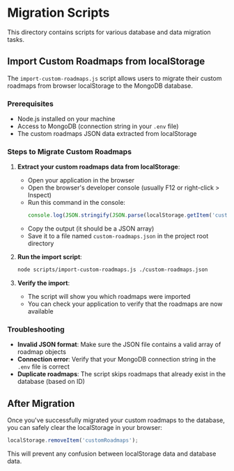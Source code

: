 # Migration Scripts

This directory contains scripts for various database and data migration tasks.

## Import Custom Roadmaps from localStorage

The `import-custom-roadmaps.js` script allows users to migrate their custom roadmaps from browser localStorage to the MongoDB database.

### Prerequisites

- Node.js installed on your machine
- Access to MongoDB (connection string in your `.env` file)
- The custom roadmaps JSON data extracted from localStorage

### Steps to Migrate Custom Roadmaps

1. **Extract your custom roadmaps data from localStorage**:
   - Open your application in the browser
   - Open the browser's developer console (usually F12 or right-click > Inspect)
   - Run this command in the console:
     ```javascript
     console.log(JSON.stringify(JSON.parse(localStorage.getItem('customRoadmaps') || '[]')))
     ```
   - Copy the output (it should be a JSON array)
   - Save it to a file named `custom-roadmaps.json` in the project root directory

2. **Run the import script**:
   ```bash
   node scripts/import-custom-roadmaps.js ./custom-roadmaps.json
   ```

3. **Verify the import**:
   - The script will show you which roadmaps were imported
   - You can check your application to verify that the roadmaps are now available

### Troubleshooting

- **Invalid JSON format**: Make sure the JSON file contains a valid array of roadmap objects
- **Connection error**: Verify that your MongoDB connection string in the `.env` file is correct
- **Duplicate roadmaps**: The script skips roadmaps that already exist in the database (based on ID)

## After Migration

Once you've successfully migrated your custom roadmaps to the database, you can safely clear the localStorage in your browser:

```javascript
localStorage.removeItem('customRoadmaps');
```

This will prevent any confusion between localStorage data and database data. 